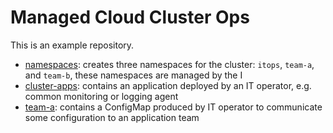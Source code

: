 # Managed Cloud Cluster Ops

This is an example repository.

- [namespaces](./namespaces): creates three namespaces for the cluster: `itops`, `team-a`, and `team-b`, these namespaces are managed by the I
- [cluster-apps](./cluster-apps): contains an application deployed by an IT operator, e.g. common monitoring or logging agent
- [team-a](./team-a): contains a ConfigMap produced by IT operator to communicate some configuration to an application team
